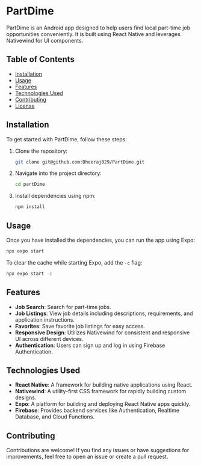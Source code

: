 # PartDime

PartDime is an Android app designed to help users find local part-time job opportunities conveniently. It is built using React Native and leverages Nativewind for UI components.

## Table of Contents

- [Installation](#installation)
- [Usage](#usage)
- [Features](#features)
- [Technologies Used](#technologies-used)
- [Contributing](#contributing)
- [License](#license)

## Installation

To get started with PartDime, follow these steps:

1. Clone the repository:

   ```bash
   git clone git@github.com:Dheeraj029/PartDime.git
   ```

2. Navigate into the project directory:

   ```bash
   cd partDime
   ```

3. Install dependencies using npm:

   ```bash
   npm install
   ```

## Usage

Once you have installed the dependencies, you can run the app using Expo:

```bash
npx expo start
```

To clear the cache while starting Expo, add the `-c` flag:

```bash
npx expo start -c
```

## Features

- **Job Search**: Search for part-time jobs.
- **Job Listings**: View job details including descriptions, requirements, and application instructions.
- **Favorites**: Save favorite job listings for easy access.
- **Responsive Design**: Utilizes Nativewind for consistent and responsive UI across different devices.
- **Authentication**: Users can sign up and log in using Firebase Authentication.

## Technologies Used

- **React Native**: A framework for building native applications using React.
- **Nativewind**: A utility-first CSS framework for rapidly building custom designs.
- **Expo**: A platform for building and deploying React Native apps quickly.
- **Firebase**: Provides backend services like Authentication, Realtime Database, and Cloud Functions.

## Contributing

Contributions are welcome! If you find any issues or have suggestions for improvements, feel free to open an issue or create a pull request.
